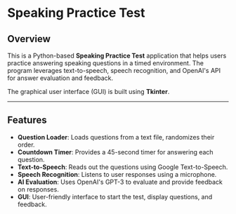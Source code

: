 # Speaking Practice Test

## Overview
This is a Python-based **Speaking Practice Test** application that helps users practice answering speaking questions in a timed environment. The program leverages text-to-speech, speech recognition, and OpenAI's API for answer evaluation and feedback.

The graphical user interface (GUI) is built using **Tkinter**.

---

## Features
- **Question Loader**: Loads questions from a text file, randomizes their order.
- **Countdown Timer**: Provides a 45-second timer for answering each question.
- **Text-to-Speech**: Reads out the questions using Google Text-to-Speech.
- **Speech Recognition**: Listens to user responses using a microphone.
- **AI Evaluation**: Uses OpenAI's GPT-3 to evaluate and provide feedback on responses.
- **GUI**: User-friendly interface to start the test, display questions, and feedback.
